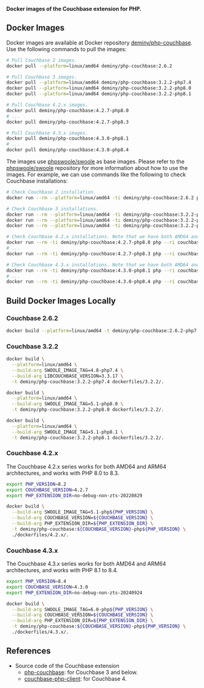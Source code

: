 **Docker images of the Couchbase extension for PHP.**

## Docker Images

Docker images are available at Docker repository [deminy/php-couchbase]. Use the following commands to pull the images:

```bash
# Pull Couchbase 2 images.
docker pull --platform=linux/amd64 deminy/php-couchbase:2.6.2

# Pull Couchbase 3 images.
docker pull --platform=linux/amd64 deminy/php-couchbase:3.2.2-php7.4
docker pull --platform=linux/amd64 deminy/php-couchbase:3.2.2-php8.0
docker pull --platform=linux/amd64 deminy/php-couchbase:3.2.2-php8.1

# Pull Couchbase 4.2.x images.
docker pull deminy/php-couchbase:4.2.7-php8.0
# ...
docker pull deminy/php-couchbase:4.2.7-php8.3

# Pull Couchbase 4.3.x images.
docker pull deminy/php-couchbase:4.3.0-php8.1
# ...
docker pull deminy/php-couchbase:4.3.0-php8.4
```

The images use [phpswoole/swoole] as base images. Please refer to the [phpswoole/swoole] repository for more information
about how to use the images. For example, we can use commands like the following to check Couchbase installations:

```bash
# Check Couchbase 2 installation.
docker run --rm --platform=linux/amd64 -ti deminy/php-couchbase:2.6.2 php --ri couchbase

# Check Couchbase 3 installations.
docker run --rm --platform=linux/amd64 -ti deminy/php-couchbase:3.2.2-php7.4 php --ri couchbase
docker run --rm --platform=linux/amd64 -ti deminy/php-couchbase:3.2.2-php8.0 php --ri couchbase
docker run --rm --platform=linux/amd64 -ti deminy/php-couchbase:3.2.2-php8.1 php --ri couchbase

# Check Couchbase 4.2.x installations. Note that we have both AMD64 and ARM64 images built for Couchbase 4.2.x.
docker run --rm -ti deminy/php-couchbase:4.2.7-php8.0 php --ri couchbase
# ...
docker run --rm -ti deminy/php-couchbase:4.2.7-php8.3 php --ri couchbase

# Check Couchbase 4.3.x installations. Note that we have both AMD64 and ARM64 images built for Couchbase 4.3.x.
docker run --rm -ti deminy/php-couchbase:4.3.0-php8.1 php --ri couchbase
# ...
docker run --rm -ti deminy/php-couchbase:4.3.0-php8.4 php --ri couchbase
```

## Build Docker Images Locally

### Couchbase 2.6.2

```bash
docker build --platform=linux/amd64 -t deminy/php-couchbase:2.6.2-php7.4 dockerfiles/2.6.2/.
```

### Couchbase 3.2.2

```bash
docker build \
  --platform=linux/amd64 \
  --build-arg SWOOLE_IMAGE_TAG=4.8-php7.4 \
  --build-arg LIBCOUCHBASE_VERSION=3.3.17 \
  -t deminy/php-couchbase:3.2.2-php7.4 dockerfiles/3.2.2/.

docker build \
  --platform=linux/amd64 \
  --build-arg SWOOLE_IMAGE_TAG=5.1-php8.0 \
  -t deminy/php-couchbase:3.2.2-php8.0 dockerfiles/3.2.2/.

docker build \
  --platform=linux/amd64 \
  --build-arg SWOOLE_IMAGE_TAG=5.1-php8.1 \
  -t deminy/php-couchbase:3.2.2-php8.1 dockerfiles/3.2.2/.
```

### Couchbase 4.2.x

The Couchbase 4.2.x series works for both AMD64 and ARM64 architectures, and works with PHP 8.0 to 8.3.

```bash
export PHP_VERSION=8.2
export COUCHBASE_VERSION=4.2.7
export PHP_EXTENSION_DIR=no-debug-non-zts-20220829

docker build \
  --build-arg SWOOLE_IMAGE_TAG=5.1-php${PHP_VERSION} \
  --build-arg COUCHBASE_VERSION=${COUCHBASE_VERSION} \
  --build-arg PHP_EXTENSION_DIR=${PHP_EXTENSION_DIR} \
  -t deminy/php-couchbase:${COUCHBASE_VERSION}-php${PHP_VERSION} \
  ./dockerfiles/4.2.x/.
```

### Couchbase 4.3.x

The Couchbase 4.3.x series works for both AMD64 and ARM64 architectures, and works with PHP 8.1 to 8.4.

```bash
export PHP_VERSION=8.4
export COUCHBASE_VERSION=4.3.0
export PHP_EXTENSION_DIR=no-debug-non-zts-20240924

docker build \
  --build-arg SWOOLE_IMAGE_TAG=6.0-php${PHP_VERSION} \
  --build-arg COUCHBASE_VERSION=${COUCHBASE_VERSION} \
  --build-arg PHP_EXTENSION_DIR=${PHP_EXTENSION_DIR} \
  -t deminy/php-couchbase:${COUCHBASE_VERSION}-php${PHP_VERSION} \
  ./dockerfiles/4.3.x/.
```

## References

* Source code of the Couchbase extension
    * [php-couchbase]: for Couchbase 3 and below.
    * [couchbase-php-client]: for Couchbase 4.

[deminy/php-couchbase]: https://hub.docker.com/r/deminy/php-couchbase
[phpswoole/swoole]: https://github.com/swoole/docker-swoole
[php-couchbase]: https://github.com/couchbase/php-couchbase
[couchbase-php-client]: https://github.com/couchbase/couchbase-php-client
